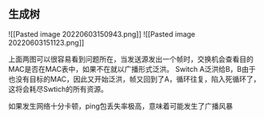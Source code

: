 ## 生成树
![[Pasted image 20220603150943.png]]
![[Pasted image 20220603151123.png]]

上面两图可以很容易看到问题所在，当发送源发出一个帧时，交换机会查看目的MAC是否在MAC表中，如果不在就以广播形式泛洪。
Switch A泛洪给B，B由于也没有目标的MAC，因此又开始泛洪，帧又回到了A，循环往复，陷入死循环了，这将会耗尽Swtich的所有资源。

如果发生网络十分卡顿，ping包丢失率极高，意味着可能发生了广播风暴